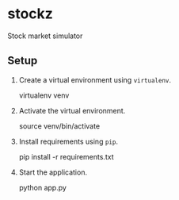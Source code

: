 # stockz #
Stock market simulator

## Setup ##
1. Create a virtual environment using `virtualenv`.


    virtualenv venv


2. Activate the virtual environment.


    source venv/bin/activate


3. Install requirements using `pip`.


    pip install -r requirements.txt


4. Start the application.


    python app.py
